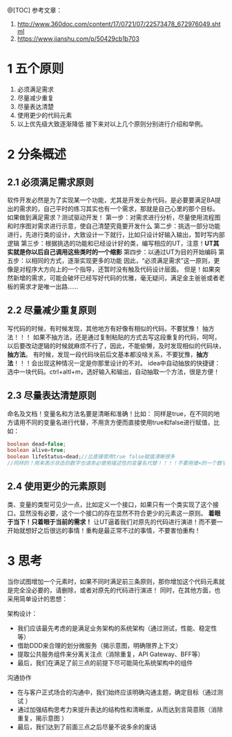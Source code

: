 ﻿@[TOC]
参考文章：
1. http://www.360doc.com/content/17/0721/07/22573478_672976049.shtml
2. https://www.jianshu.com/p/50429cb1b703
# 1 五个原则
 1. 必须满足需求
 2. 尽量减少重复
 3. 尽量表达清楚
 4. 使用更少的代码元素
 5. 以上优先级大致逐渐降低
 接下来对以上几个原则分别进行介绍和举例。
# 2 分条概述
## 2.1  必须满足需求原则
 软件开发必然是为了实现某一个功能，尤其是开发业务代码，是必要要满足BA提出的需求的，自己平时的练习其实也有一个需求，那就是自己心里的那个目标。
 如果做到满足需求？测试驱动开发！
 第一步：对需求进行分析，尽量使用流程图和时序图对需求进行示意，使自己清楚究竟要开发什么
 第二步：挑选一部分功能进行，先进行类的设计，大致设计一下就行，比如只设计好输入输出，暂时写内部逻辑
 第三步：根据挑选的功能和已经设计好的类，编写相应的UT，注意！**UT其实就是你以后自己调用这些类时的一个缩影**
 第四步：以通过UT为目的开始编码
 第五步：以相同的方式，逐渐实现更多的功能
 因此，“必须满足需求”这一原则，更像是对程序大方向上的一个指导，还暂时没有触及代码设计层面。
 但是！如果突然新增的需求，可能会破坏已经写好代码的优雅，毫无疑问，满足金主爸爸或者老板的需求才是唯一出路……

## 2.2 尽量减少重复原则
 写代码的时候，有时候发现，其他地方有好像有相似的代码，不要犹豫！
 抽方法！！！
 如果不抽方法，还是通过复制粘贴的方式去写这段重复的代码，呵呵，以后要改动逻辑的时候就麻烦不行了，因此，不能偷懒，及时发现相似的代码块，**抽方法**。
 有时候，发现一段代码块前后文基本都没啥关系，不要犹豫，**抽方法**！！！会出现这种情况一定是你那里设计的不对。
 idea中自动抽放的快捷键：选中一块代码。ctrl+altl+m，选好输入和输出，自动抽取一个方法，很是方便！

## 2.3 尽量表达清楚原则
 命名及文档！变量名和方法名要是清晰和准确！比如：
 同样是true，在不同的地方请用不同的变量名进行代替，不用贪方便而直接使用true和false进行赋值，比如：
 ```java
boolean dead=false;
boolean alive=true;
boolean lifeStatus=dead;//比直接使用true false赋值清晰很多
//同样的！用来表示状态的数字也请务必使用描述性的变量名代替！！！！不要用傻×的一个数字……
```
## 2.4 使用更少的元素原则
类、变量的类型可见少一点，比如定义一个接口，如果只有一个类实现了这个接口，显然没有必要，这个一个接口的存在显然不符合更少的元素这一原则。
**着眼于当下！只着眼于当前的需求！** 让UT逼着我们对原先的代码进行演进！而不要一开始就想好之后很远的事情！重构是最正常不过的事情，不要害怕重构！

# 3 思考
当你试图增加一个元素时，如果不同时满足前三条原则，那你增加这个代码元素就是完全没必要的，请删除，或者对原先的代码进行演进！
同时，在其他方面，也采用简单设计的思想：

架构设计：
* 我们应该最先考虑的是满足业务架构的系统架构（通过测试，性能、稳定性等）
* 借助DDD来合理的划分微服务（揭示意图，明确限界上下文）
* 提取公共服务组件来分离关注点（消除重复，API Gateway、BFF等）
* 最后，我们在满足了前三点的前提下尽可能简化系统架构中的组件

沟通协作
* 在与客户正式场合的沟通中，我们始终应该明确沟通主题，确定目标（通过测试 ）
* 通过加强结构思考力来提升表达的结构性和清晰度，从而达到言简意赅（消除重复，揭示意图 ）
* 最后，我们达到了前面三点之后尽量不说多余的废话


